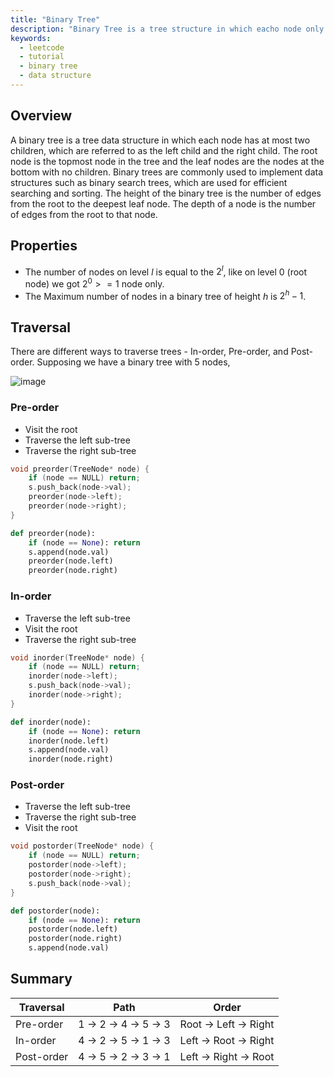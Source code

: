 ```yaml
---
title: "Binary Tree"
description: "Binary Tree is a tree structure in which eacho node only contains at most two children"
keywords:
  - leetcode
  - tutorial
  - binary tree
  - data structure
---
```


<TutorialCredits authors="@wingkwong"/>

## Overview

A binary tree is a tree data structure in which each node has at most two children, which are referred to as the left child and the right child. The root node is the topmost node in the tree and the leaf nodes are the nodes at the bottom with no children. Binary trees are commonly used to implement data structures such as binary search trees, which are used for efficient searching and sorting. The height of the binary tree is the number of edges from the root to the deepest leaf node. The depth of a node is the number of edges from the root to that node.

## Properties

- The number of nodes on level $l$ is equal to the $2^l$, like on level $0$ (root node) we got $2 ^ 0 >= 1$ node only.
- The Maximum number of nodes in a binary tree of height $h$ is $2^h - 1$.

## Traversal

There are different ways to traverse trees - In-order, Pre-order, and Post-order. Supposing we have a binary tree with $5$ nodes,

![image](https://user-images.githubusercontent.com/35857179/180000691-7634f6e6-1c2b-4e6e-a52a-83f3218e2d6b.png)

### Pre-order

- Visit the root
- Traverse the left sub-tree
- Traverse the right sub-tree

<Tabs>
<TabItem value="cpp" label="C++">

```cpp
void preorder(TreeNode* node) {
    if (node == NULL) return;
    s.push_back(node->val);
    preorder(node->left);
    preorder(node->right);
}
```

</TabItem>

<TabItem value="py" label="Python">

```py
def preorder(node):
    if (node == None): return
    s.append(node.val)
    preorder(node.left)
    preorder(node.right)
```

</TabItem>
</Tabs>

### In-order

- Traverse the left sub-tree
- Visit the root
- Traverse the right sub-tree

<Tabs>
<TabItem value="cpp" label="C++">

```cpp
void inorder(TreeNode* node) {
    if (node == NULL) return;
    inorder(node->left);
    s.push_back(node->val);
    inorder(node->right);
}
```

</TabItem>

<TabItem value="py" label="Python">

```py
def inorder(node):
    if (node == None): return
    inorder(node.left)
    s.append(node.val)
    inorder(node.right)
```

</TabItem>
</Tabs>

### Post-order

- Traverse the left sub-tree
- Traverse the right sub-tree
- Visit the root

<Tabs>
<TabItem value="cpp" label="C++">

```cpp
void postorder(TreeNode* node) {
    if (node == NULL) return;
    postorder(node->left);
    postorder(node->right);
    s.push_back(node->val);
}
```

</TabItem>

<TabItem value="py" label="Python">

```py
def postorder(node):
    if (node == None): return
    postorder(node.left)
    postorder(node.right)
    s.append(node.val)
```

</TabItem>
</Tabs>

## Summary

| Traversal  | Path                  | Order                 |
| ---------- | --------------------- | --------------------- |
| Pre-order  | 1 -> 2 -> 4 -> 5 -> 3 | Root -> Left -> Right |
| In-order   | 4 -> 2 -> 5 -> 1 -> 3 | Left -> Root -> Right |
| Post-order | 4 -> 5 -> 2 -> 3 -> 1 | Left -> Right -> Root |
